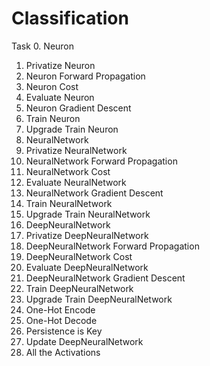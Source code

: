 # Classification

Task
0. Neuron
1. Privatize Neuron
2. Neuron Forward Propagation
3. Neuron Cost
4. Evaluate Neuron
5. Neuron Gradient Descent
6. Train Neuron
7. Upgrade Train Neuron
8. NeuralNetwork
9. Privatize NeuralNetwork
10. NeuralNetwork Forward Propagation
11. NeuralNetwork Cost
12. Evaluate NeuralNetwork
13. NeuralNetwork Gradient Descent
14. Train NeuralNetwork
15. Upgrade Train NeuralNetwork
16. DeepNeuralNetwork
17. Privatize DeepNeuralNetwork
18. DeepNeuralNetwork Forward Propagation
19. DeepNeuralNetwork Cost
20. Evaluate DeepNeuralNetwork
21. DeepNeuralNetwork Gradient Descent
22. Train DeepNeuralNetwork
23. Upgrade Train DeepNeuralNetwork
24. One-Hot Encode
25. One-Hot Decode
26. Persistence is Key
27. Update DeepNeuralNetwork
28. All the Activations
